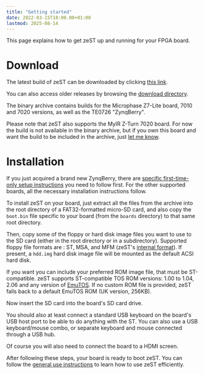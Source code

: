 ```yaml
---
title: "Getting started"
date: 2022-03-15T18:00.00+01:00
lastmod: 2025-08-14
---
```


This page explains how to get zeST up and running for your FPGA board.

# Download

The latest build of zeST can be downloaded by clicking [this link](https://zest.sector1.fr/download/zeST-20250627.tar.xz).

You can also access older releases by browsing the [download directory](https://zest.sector1.fr/download/).

The binary archive contains builds for the Microphase Z7-Lite board, 7010 and 7020 versions, as well as the TE0726 "ZynqBerry".

Please note that zeST also supports the MyIR Z-Turn 7020 board. For now the build is not available in the binary archive, but if you own this board and want the build to be included in the archive, just [let me know](https://zest.sector1.fr/support/).

# Installation

If you just acquired a brand new ZynqBerry, there are [specific first-time-only setup instructions](/doc/zynqberry_setup) you need to follow first.
For the other supported boards, all the necessary installation instructions follow.

To install zeST on your board, just extract all the files from the archive into the root directory of a FAT32-formatted micro-SD card, and also copy the `boot.bin` file specific to your board (from the `boards` directory) to that same root directory.

Then, copy some of the floppy or hard disk image files you want to use to the SD card (either in the root directory or in a subdirectory). Supported floppy file formats are : ST, MSA, and MFM (zeST's [internal format](/posts/floppy_emulation/)). If present, a `hdd.img` hard disk image file will be mounted as the default ACSI hard disk.

If you want you can include your preferred ROM image file, that must be ST-compatible.
zeST supports ST-compatible TOS ROM versions: 1.00 to 1.04, 2.06 and any version of [EmuTOS](https://emutos.sourceforge.io/).
If no custom ROM file is provided, zeST falls back to a default EmuTOS ROM (UK version, 256KB).

Now insert the SD card into the board's SD card drive.

You should also at least connect a standard USB keyboard on the board's USB host port to be able to do anything with the ST.
You can also use a USB keyboard/mouse combo, or separate keyboard and mouse connected through a USB hub.

Of course you will also need to connect the board to a HDMI screen.

After following these steps, your board is ready to boot zeST.
You can follow the [general use instructions](/doc/general_use/) to learn how to use zeST efficiently.
